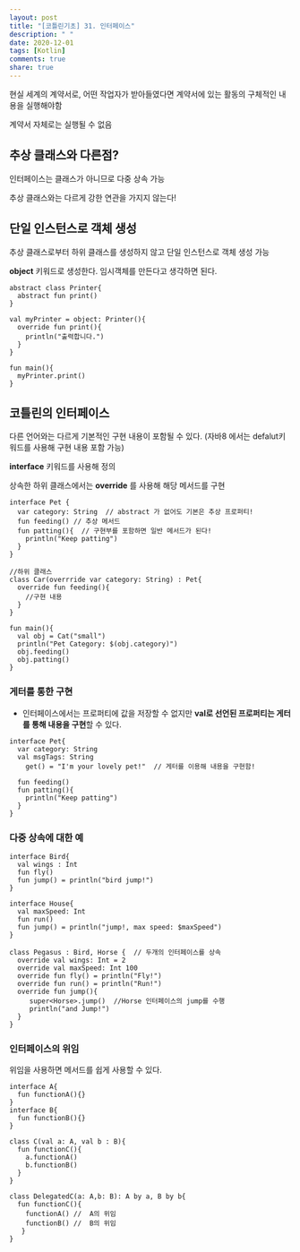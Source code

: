 ```yaml
---
layout: post
title: "[코틀린기초] 31. 인터페이스"
description: " "
date: 2020-12-01
tags: [Kotlin]
comments: true
share: true
---  
```

  
  현실 세계의 계약서로, 어떤 작업자가 받아들였다면 계약서에 있는 활동의 구체적인 내용을 실행해야함
  
  계약서 자체로는 실행될 수 없음
  

## 추상 클래스와 다른점?
  
  인터페이스는 클래스가 아니므로 다중 상속 가능
  
  추상 클래스와는 다르게 강한 연관을 가지지 않는다!
  
  
## 단일 인스턴스로 객체 생성
  
  추상 클래스로부터 하위 클래스를 생성하지 않고 단일 인스턴스로 객체 생성 가능
  
  **object** 키워드로 생성한다. 임시객체를 만든다고 생각하면 된다.
  
  ```
  abstract class Printer{
    abstract fun print()
  }
  
  val myPrinter = object: Printer(){
    override fun print(){
      println("출력합니다.")
    }
  }
  
  fun main(){
    myPrinter.print()
  }
  ```
  
## 코틀린의 인터페이스
  
  다른 언어와는 다르게 기본적인 구현 내용이 포함될 수 있다. (자바8 에서는 defalut키워드를 사용해 구현 내용 포함 가능)
  
  **interface** 키워드를 사용해 정의
  
  상속한 하위 클래스에서는 **override** 를 사용해 해당 메서드를 구현
  
  ```
  interface Pet {
    var category: String  // abstract 가 없어도 기본은 추상 프로퍼티!
    fun feeding() // 추상 메서드
    fun patting(){  // 구현부를 포함하면 일반 메서드가 된다!
      println("Keep patting")
    }
  }
  
  //하위 클래스
  class Car(overrride var category: String) : Pet{
    override fun feeding(){
      //구현 내용
    }
  }
  
  fun main(){
    val obj = Cat("small")
    println("Pet Category: $(obj.category)")
    obj.feeding()
    obj.patting()
  }
  ```
  
  ### 게터를 통한 구현
  
  - 인터페이스에서는 프로퍼티에 값을 저장할 수 없지만 **val로 선언된 프로퍼티는 게터를 통해 내용을 구현**할 수 있다.
  
  ```
  interface Pet{
    var category: String
    val msgTags: String
      get() = "I'm your lovely pet!"  // 게터를 이용해 내용을 구현함!
      
    fun feeding()
    fun patting(){
      println("Keep patting")
    }
  }
  ```
  
  ### 다중 상속에 대한 예
  
  ```
  interface Bird{
    val wings : Int
    fun fly()
    fun jump() = println("bird jump!")
  }
  
  interface House{
    val maxSpeed: Int
    fun run()
    fun jump() = println("jump!, max speed: $maxSpeed")
  }
  
  class Pegasus : Bird, Horse {  // 두개의 인터페이스를 상속
    override val wings: Int = 2
    override val maxSpeed: Int 100
    override fun fly() = println("Fly!")
    override fun run() = println("Run!")
    override fun jump(){
       super<Horse>.jump()  //Horse 인터페이스의 jump를 수행
       println("and Jump!")
    }
  }
  
  ```
  
### 인터페이스의 위임
  
  위임을 사용하면 메서드를 쉽게 사용할 수 있다. 
  ```
  interface A{
    fun functionA(){}
  }
  interface B{
    fun functionB(){}
  }

  class C(val a: A, val b : B){
    fun functionC(){
      a.functionA()
      b.functionB()
    }
  }

  class DelegatedC(a: A,b: B): A by a, B by b{
    fun functionC(){
      functionA() //  A의 위임
      functionB() //  B의 위임
     }
  }
  ```


  
 
  
  

